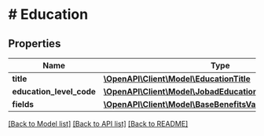 # # Education

## Properties

Name | Type | Description | Notes
------------ | ------------- | ------------- | -------------
**title** | [**\OpenAPI\Client\Model\EducationTitle**](EducationTitle.md) |  |
**education_level_code** | [**\OpenAPI\Client\Model\JobadEducationEducationLevelCode**](JobadEducationEducationLevelCode.md) |  | [optional]
**fields** | [**\OpenAPI\Client\Model\BaseBenefitsValueModelStrictStr[]**](BaseBenefitsValueModelStrictStr.md) |  | [optional]

[[Back to Model list]](../../README.md#models) [[Back to API list]](../../README.md#endpoints) [[Back to README]](../../README.md)
